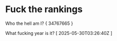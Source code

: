 # Fuck the rankings

Who the hell am I?
{ 34767665 }

What fucking year is it?
[ 2025-05-30T03:26:40Z ]
